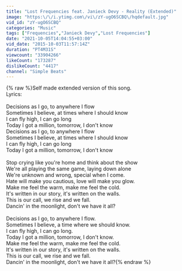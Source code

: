 ```yaml
---
title: "Lost Frequencies feat. Janieck Devy - Reality (Extended)"
image: "https:\/\/i.ytimg.com\/vi\/zY-ugO6SCBQ\/hqdefault.jpg"
vid_id: "zY-ugO6SCBQ"
categories: "Music"
tags: ["Frequencies","Janieck Devy","Lost Frequencies"]
date: "2021-10-05T14:04:55+03:00"
vid_date: "2015-10-03T11:57:14Z"
duration: "PT4M31S"
viewcount: "33904266"
likeCount: "173287"
dislikeCount: "4417"
channel: "Simple Beats"
---
```

{% raw %}Self made extended version of this song.<br />Lyrics:<br /><br />Decisions as I go, to anywhere I flow<br />Sometimes I believe, at times where I should know<br />I can fly high, I can go long<br />Today I got a million, tomorrow, I don't know<br />Decisions as I go, to anywhere I flow<br />Sometimes I believe, at times where I should know<br />I can fly high, I can go long<br />Today I got a million, tomorrow, I don't know<br /><br />Stop crying like you're home and think about the show<br />We're all playing the same game, laying down alone<br />We're unknown and wrong, special when I come.<br />Hate will make you cautious, love will make you glow.<br />Make me feel the warm, make me feel the cold.<br />It's written in our story, it's written on the walls.<br />This is our call, we rise and we fall.<br />Dancin' in the moonlight, don't we have it all?<br /><br />Decisions as I go, to anywhere I flow.<br />Sometimes I believe, a time where we should know.<br />I can fly high, I can go long.<br />Today I got a million, tomorrow, I don't know.<br />Make me feel the warm, make me feel the cold.<br />It's written in our story, it's written on the walls.<br />This is our call, we rise and we fall.<br />Dancin' in the moonlight, don't we have it all?{% endraw %}
